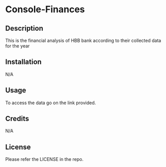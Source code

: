 # Console-Finances

## Description

This is the financial analysis of HBB bank according to their collected data for the year

## Installation

N/A

## Usage

To access the data go on the link provided.

## Credits

N/A

## License

Please refer the LICENSE in the repo.
